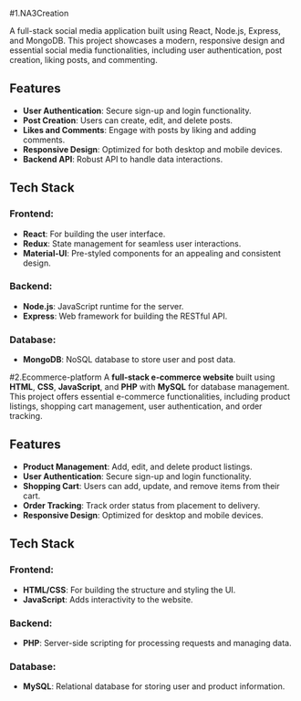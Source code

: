 #1.NA3Creation

A full-stack social media application  built using React, Node.js, Express, and MongoDB. This project showcases a modern, responsive design and essential social media functionalities, including user authentication, post creation, liking posts, and commenting.

## Features

- **User Authentication**: Secure sign-up and login functionality.
- **Post Creation**: Users can create, edit, and delete posts.
- **Likes and Comments**: Engage with posts by liking and adding comments.
- **Responsive Design**: Optimized for both desktop and mobile devices.
- **Backend API**: Robust API to handle data interactions.

## Tech Stack

### Frontend:
- **React**: For building the user interface.
- **Redux**: State management for seamless user interactions.
- **Material-UI**: Pre-styled components for an appealing and consistent design.

### Backend:
- **Node.js**: JavaScript runtime for the server.
- **Express**: Web framework for building the RESTful API.

### Database:
- **MongoDB**: NoSQL database to store user and post data.



#2.Ecommerce-platform
A **full-stack e-commerce website** built using **HTML**, **CSS**, **JavaScript**, and **PHP** with **MySQL** for database management. This project offers essential e-commerce functionalities, including product listings, shopping cart management, user authentication, and order tracking.

## Features

- **Product Management**: Add, edit, and delete product listings.
- **User Authentication**: Secure sign-up and login functionality.
- **Shopping Cart**: Users can add, update, and remove items from their cart.
- **Order Tracking**: Track order status from placement to delivery.
- **Responsive Design**: Optimized for desktop and mobile devices.

## Tech Stack

### Frontend:
- **HTML/CSS**: For building the structure and styling the UI.
- **JavaScript**: Adds interactivity to the website.

### Backend:
- **PHP**: Server-side scripting for processing requests and managing data.

### Database:
- **MySQL**: Relational database for storing user and product information.



